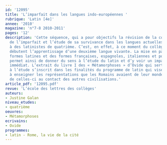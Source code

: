 ```yaml
---
id: '12095'
title: 'L’imparfait dans les langues indo-européennes '
rubrique: 'Latin [4e]'
annee: '2010'
magazine: 'n°7-8 2010-2011'
pages: '12'
description: 'Cette séquence, qui a pour objectifs la révision de la conjugaison
  de l’imparfait et l’étude de sa survivance dans les langues actuelles, s’adresse
  à des latinistes de quatrième. C’est, en effet, à ce moment du collège que les élèves
  débutent l’apprentissage d’une deuxième langue vivante. La mise en parallèle des
  formes latines et des formes françaises, espagnoles, italiennes et portugaises leur
  permet ainsi de donner du sens à l’étude du latin et d’y voir un impact pratique
  immédiat. L’extrait du livre I des « Métamorphoses » d’Ovide qui sert de support
  à l’étude s’inscrit dans les finalités du programme de latin qui vise notamment
  à enseigner les représentations que les Romains avaient de leur monde et l’évolution
  de celles-ci au contact des autres civilisations.'
article_pdf: '12095.pdf'
revue: 'L’école des lettres des collèges'
auteurs:
- Justine Galan
niveau_etudes:
- quatrième
oeuvres:
- Métamorphoses
ecrivains:
- Ovide
programmes:
- latin - Rome, la vie de la cité
---
```

